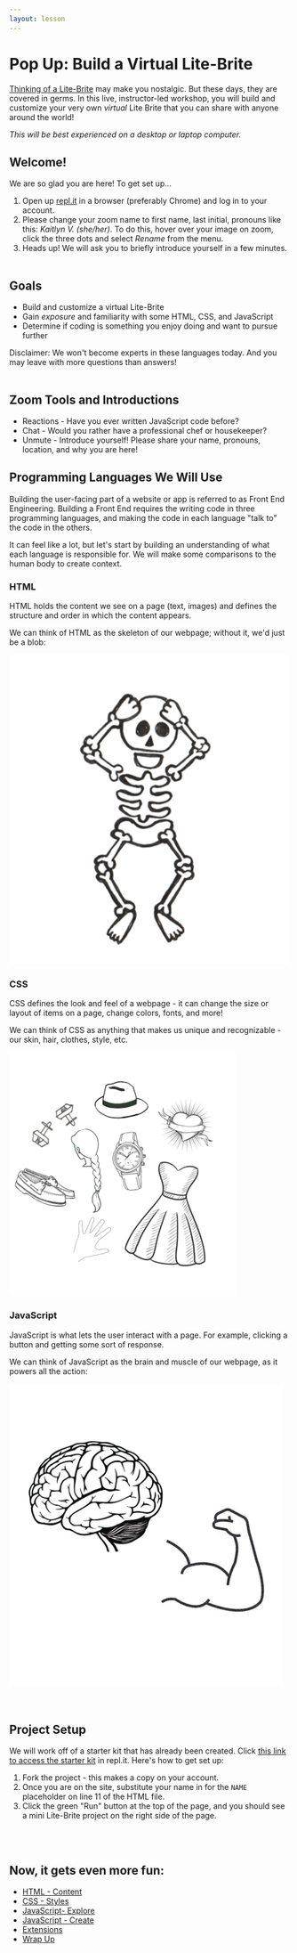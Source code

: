 ```yaml
---
layout: lesson
---
```


# Pop Up: Build a Virtual Lite-Brite

[Thinking of a Lite-Brite](https://en.wikipedia.org/wiki/Lite-Brite) may make you nostalgic. But these days, they are covered in germs. In this live, instructor-led workshop, you will build and customize your very own _virtual_ Lite Brite that you can share with anyone around the world!

_This will be best experienced on a desktop or laptop computer._

## Welcome!

We are so glad you are here! To get set up...
1. Open up <a target="blank" href="http://repl.it/">repl.it</a> in a browser (preferably Chrome) and log in to your account.
1. Please change your zoom name to first name, last initial, pronouns like this: _Kaitlyn V. (she/her)_. To do this, hover over your image on zoom, click the three dots and select _Rename_ from the menu.
1. Heads up! We will ask you to briefly introduce yourself in a few minutes.
<br><br>

## Goals

- Build and customize a virtual Lite-Brite
- Gain _exposure_ and familiarity with some HTML, CSS, and JavaScript
- Determine if coding is something you enjoy doing and want to pursue further

Disclaimer: We won't become experts in these languages today. And you may leave with more questions than answers!
<br><br>

## Zoom Tools and Introductions
- Reactions - Have you ever written JavaScript code before?
- Chat - Would you rather have a professional chef or housekeeper?
- Unmute - Introduce yourself! Please share your name, pronouns, location, and why you are here!

## Programming Languages We Will Use

Building the user-facing part of a website or app is referred to as Front End Engineering. Building a Front End requires the writing code in three programming languages, and making the code in each language "talk to" the code in the others.

It can feel like a lot, but let's start by building an understanding of what each language is responsible for. We will make some comparisons to the human body to create context.

<section class="data-type-cards language-cards">
  <div>
    <h3>HTML</h3>
    <p>HTML holds the content we see on a page (text, images) and defines the structure and order in which the content appears.</p>
    <p>We can think of HTML as the skeleton of our webpage; without it, we'd just be a blob:</p>
    <img src="./assets/html.png" alt="Drawing of human skeleton" />
  </div>

  <div>
    <h3>CSS</h3>
    <p>CSS defines the look and feel of a webpage - it can change the size or layout of items on a page, change colors, fonts, and more!</p>
    <p>We can think of CSS as anything that makes us unique and recognizable - our skin, hair, clothes, style, etc.</p>
    <img src="./assets/css.png" alt="Drawing of human skeleton" />
  </div>

  <div>
    <h3>JavaScript</h3>
    <p>JavaScript is what lets the user interact with a page. For example, clicking a button and getting some sort of response.</p>
    <p>We can think of JavaScript as the brain and muscle of our webpage, as it powers all the action:</p>
    <img src="./assets/js.png" alt="Drawing of human skeleton" />
  </div>
</section>
<br><br>

## Project Setup

We will work off of a starter kit that has already been created. Click [this link to access the starter kit](https://replit.com/@turingschool/lite-brite-starter#index.html) in repl.it. Here's how to get set up:
1. Fork the project - this makes a copy on your account.
1. Once you are on the site, substitute your name in for the `NAME` placeholder on line 11 of the HTML file.
1. Click the green "Run" button at the top of the page, and you should see a mini Lite-Brite project on the right side of the page.

<br><br>

## Now, it gets even more fun:
- [HTML - Content](./html)
- [CSS - Styles](./css)
- [JavaScript- Explore](./js-1)
- [JavaScript - Create](./js-2)
- [Extensions](./extensions)
- [Wrap Up](./wrap-up)
